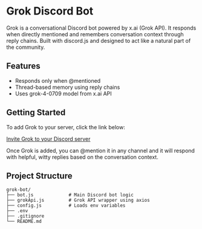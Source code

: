 # Grok Discord Bot

Grok is a conversational Discord bot powered by x.ai (Grok API). It responds when directly mentioned and remembers conversation context through reply chains. Built with discord.js and designed to act like a natural part of the community.

## Features

- Responds only when @mentioned
- Thread-based memory using reply chains
- Uses grok-4-0709 model from x.ai API

## Getting Started

To add Grok to your server, click the link below:

[Invite Grok to your Discord server](https://discord.com/oauth2/authorize?client_id=1377438933071429733)

Once Grok is added, you can @mention it in any channel and it will respond with helpful, witty replies based on the conversation context.

## Project Structure

```
grok-bot/
├── bot.js             # Main Discord bot logic
├── grokApi.js         # Grok API wrapper using axios
├── config.js          # Loads env variables
├── .env
├── .gitignore
└── README.md
```
